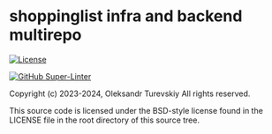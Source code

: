 # shoppinglist infra and backend multirepo

[![License](https://img.shields.io/badge/License-BSD_3--Clause-blue.svg)](https://opensource.org/licenses/BSD-3-Clause)

[![GitHub Super-Linter](https://github.com/plan-buy-eat/backend/actions/workflows/linter.yaml/badge.svg?event=pull_request)](https://github.com/marketplace/actions/super-linter)


Copyright (c) 2023-2024, Oleksandr Turevskiy
All rights reserved.

This source code is licensed under the BSD-style license found in the
LICENSE file in the root directory of this source tree. 